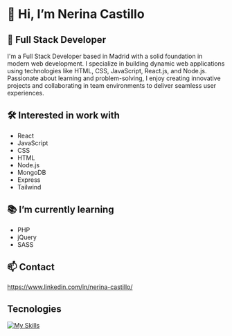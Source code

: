 # 👋 Hi, I’m Nerina Castillo

## 🚀 Full Stack Developer
 I'm a Full Stack Developer based in Madrid with a solid foundation in modern web development. I specialize in building dynamic web applications using technologies like HTML, CSS, JavaScript, React.js, and Node.js. Passionate about learning and problem-solving, I enjoy creating innovative projects and collaborating in team environments to deliver seamless user experiences.

## 🛠️ Interested in work with
- React
- JavaScript
- CSS
- HTML
- Node.js
- MongoDB
- Express
- Tailwind

## 📚 I’m currently learning
- PHP
- jQuery
- SASS

## 📫 Contact
https://www.linkedin.com/in/nerina-castillo/

## Tecnologies
[![My Skills](https://skillicons.dev/icons?i=js,html,css,discord,github,react,mongodb,express,tailwind,nodejs,npm,vite,vscode,figma)](https://skillicons.dev)


<!---
NerinaHctz/NerinaHctz is a ✨ special ✨ repository because its `README.md` (this file) appears on your GitHub profile.
You can click the Preview link to take a look at your changes.
--->
